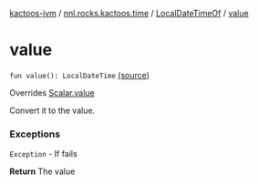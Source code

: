[kactoos-jvm](../../index.md) / [nnl.rocks.kactoos.time](../index.md) / [LocalDateTimeOf](index.md) / [value](.)

# value

`fun value(): LocalDateTime` [(source)](https://github.com/neonailol/kactoos/blob/master/kactoos-jvm/src/main/kotlin/nnl/rocks/kactoos/time/LocalDateTimeOf.kt#L41)

Overrides [Scalar.value](../../nnl.rocks.kactoos/-scalar/value.md)

Convert it to the value.

### Exceptions

`Exception` - If fails

**Return**
The value

